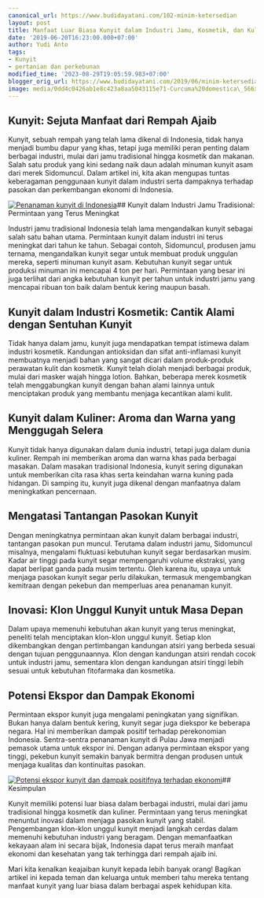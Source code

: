 ```yaml
---
canonical_url: https://www.budidayatani.com/102-minim-ketersedian
layout: post
title: Manfaat Luar Biasa Kunyit dalam Industri Jamu, Kosmetik, dan Kuliner
date: '2019-06-20T16:23:00.000+07:00'
author: Yudi Anto
tags:
- Kunyit
- pertanian dan perkebunan
modified_time: '2023-08-29T19:05:59.983+07:00'
blogger_orig_url: https://www.budidayatani.com/2019/06/minim-ketersedian-pasar-potensi-bisnis.html
image: media/0dd4c0426ab1e8c423a8aa5043115e71-Curcuma%20domestica\_566x600.jpg
---
```

## Kunyit: Sejuta Manfaat dari Rempah Ajaib

Kunyit, sebuah rempah yang telah lama dikenal di Indonesia, tidak hanya menjadi bumbu dapur yang khas, tetapi juga memiliki peran penting dalam berbagai industri, mulai dari jamu tradisional hingga kosmetik dan makanan. Salah satu produk yang kini sedang naik daun adalah minuman kunyit asam dari merek Sidomuncul. Dalam artikel ini, kita akan mengupas tuntas keberagaman penggunaan kunyit dalam industri serta dampaknya terhadap pasokan dan perkembangan ekonomi di Indonesia.

[![Penanaman kunyit di Indonesia](https://blogger.googleusercontent.com/img/b/R29vZ2xl/AVvXsEgvWAot89EZZFWUQLPIE_ge8O9_3nzEHHuaX6fPEL3_FgZ2UEE-g3k8uf1iF8-1ePOipoAM9tOdUTx5cNWgFQCXBIeMdnvAbZ_rcwOSWHqXMcK_LC3riXmEkcs53CLFBLEhZbbmhlfLLx9pSMEPeE5NJDhHvygKLe21dqToXm17rZW66NdWsTw1UpzhyDHW/w604-h640/Curcuma%20domestica_566x600.jpg "Inovasi dalam pasokan kunyit")](https://blogger.googleusercontent.com/img/b/R29vZ2xl/AVvXsEgvWAot89EZZFWUQLPIE_ge8O9_3nzEHHuaX6fPEL3_FgZ2UEE-g3k8uf1iF8-1ePOipoAM9tOdUTx5cNWgFQCXBIeMdnvAbZ_rcwOSWHqXMcK_LC3riXmEkcs53CLFBLEhZbbmhlfLLx9pSMEPeE5NJDhHvygKLe21dqToXm17rZW66NdWsTw1UpzhyDHW/s600/Curcuma%20domestica_566x600.jpg)## Kunyit dalam Industri Jamu Tradisional: Permintaan yang Terus Meningkat

Industri jamu tradisional Indonesia telah lama mengandalkan kunyit sebagai salah satu bahan utama. Permintaan kunyit dalam industri ini terus meningkat dari tahun ke tahun. Sebagai contoh, Sidomuncul, produsen jamu ternama, mengandalkan kunyit segar untuk membuat produk unggulan mereka, seperti minuman kunyit asam. Kebutuhan kunyit segar untuk produksi minuman ini mencapai 4 ton per hari. Permintaan yang besar ini juga terlihat dari angka kebutuhan kunyit per tahun untuk industri jamu yang mencapai ribuan ton baik dalam bentuk kering maupun basah.

## Kunyit dalam Industri Kosmetik: Cantik Alami dengan Sentuhan Kunyit

Tidak hanya dalam jamu, kunyit juga mendapatkan tempat istimewa dalam industri kosmetik. Kandungan antioksidan dan sifat anti-inflamasi kunyit membuatnya menjadi bahan yang sangat dicari dalam produk-produk perawatan kulit dan kosmetik. Kunyit telah diolah menjadi berbagai produk, mulai dari masker wajah hingga lotion. Bahkan, beberapa merek kosmetik telah menggabungkan kunyit dengan bahan alami lainnya untuk menciptakan produk yang membantu menjaga kecantikan alami kulit.

## Kunyit dalam Kuliner: Aroma dan Warna yang Menggugah Selera

Kunyit tidak hanya digunakan dalam dunia industri, tetapi juga dalam dunia kuliner. Rempah ini memberikan aroma dan warna khas pada berbagai masakan. Dalam masakan tradisional Indonesia, kunyit sering digunakan untuk memberikan cita rasa khas serta keindahan warna kuning pada hidangan. Di samping itu, kunyit juga dikenal dengan manfaatnya dalam meningkatkan pencernaan.

## Mengatasi Tantangan Pasokan Kunyit

Dengan meningkatnya permintaan akan kunyit dalam berbagai industri, tantangan pasokan pun muncul. Terutama dalam industri jamu, Sidomuncul misalnya, mengalami fluktuasi kebutuhan kunyit segar berdasarkan musim. Kadar air tinggi pada kunyit segar mempengaruhi volume ekstraksi, yang dapat berlipat ganda pada musim tertentu. Oleh karena itu, upaya untuk menjaga pasokan kunyit segar perlu dilakukan, termasuk mengembangkan kemitraan dengan pekebun dan memperluas area penanaman kunyit.

## Inovasi: Klon Unggul Kunyit untuk Masa Depan

Dalam upaya memenuhi kebutuhan akan kunyit yang terus meningkat, peneliti telah menciptakan klon-klon unggul kunyit. Setiap klon dikembangkan dengan pertimbangan kandungan atsiri yang berbeda sesuai dengan tujuan penggunaannya. Klon dengan kandungan atsiri rendah cocok untuk industri jamu, sementara klon dengan kandungan atsiri tinggi lebih sesuai untuk kebutuhan fitofarmaka dan kosmetika.

## Potensi Ekspor dan Dampak Ekonomi

Permintaan ekspor kunyit juga mengalami peningkatan yang signifikan. Bukan hanya dalam bentuk kering, kunyit segar juga diekspor ke beberapa negara. Hal ini memberikan dampak positif terhadap perekonomian Indonesia. Sentra-sentra penanaman kunyit di Pulau Jawa menjadi pemasok utama untuk ekspor ini. Dengan adanya permintaan ekspor yang tinggi, pekebun kunyit semakin banyak bermitra dengan produsen untuk menjaga kualitas dan kontinuitas pasokan.

[![Potensi ekspor kunyit dan dampak positifnya terhadap ekonomi](https://blogger.googleusercontent.com/img/b/R29vZ2xl/AVvXsEicgZTZ_HkFkP4OHAqBF6X0oXWV_iYDmCUksyushykYRLQT0kM5GC-RkPpQ3fF0ssEtl8ezyq7len5b1sdO1kQQUs0pbmaJ1PBtMPHGoxuGEbTq9Dq-Y7Au8BV-fNSs5rS_V4PAT6A3HAlhLFsx25DCJPS25_2uBf4hUlji5nx1JMXCa_jXTr3QO_3mpL_f/w640-h588/Curcuma%20domestica_654x600.jpg)](https://blogger.googleusercontent.com/img/b/R29vZ2xl/AVvXsEicgZTZ_HkFkP4OHAqBF6X0oXWV_iYDmCUksyushykYRLQT0kM5GC-RkPpQ3fF0ssEtl8ezyq7len5b1sdO1kQQUs0pbmaJ1PBtMPHGoxuGEbTq9Dq-Y7Au8BV-fNSs5rS_V4PAT6A3HAlhLFsx25DCJPS25_2uBf4hUlji5nx1JMXCa_jXTr3QO_3mpL_f/s654/Curcuma%20domestica_654x600.jpg)## Kesimpulan

Kunyit memiliki potensi luar biasa dalam berbagai industri, mulai dari jamu tradisional hingga kosmetik dan kuliner. Permintaan yang terus meningkat menuntut inovasi dalam menjaga pasokan kunyit yang stabil. Pengembangan klon-klon unggul kunyit menjadi langkah cerdas dalam memenuhi kebutuhan industri yang beragam. Dengan memanfaatkan kekayaan alam ini secara bijak, Indonesia dapat terus meraih manfaat ekonomi dan kesehatan yang tak terhingga dari rempah ajaib ini.

Mari kita kenalkan keajaiban kunyit kepada lebih banyak orang! Bagikan artikel ini kepada teman dan keluarga untuk memberi tahu mereka tentang manfaat kunyit yang luar biasa dalam berbagai aspek kehidupan kita.

